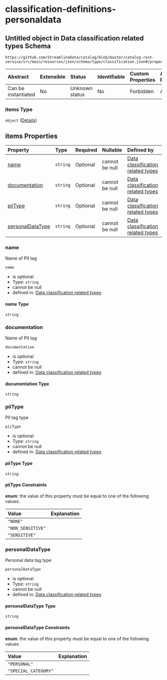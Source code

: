 # classification-definitions-personaldata

## Untitled object in Data classification related types Schema

```text
https://github.com/StreamlineData/catalog/blob/master/catalog-rest-service/src/main/resources/json/schema/type/classification.json#/properties/tags/items
```

| Abstract | Extensible | Status | Identifiable | Custom Properties | Additional Properties | Access Restrictions | Defined In |
| :--- | :--- | :--- | :--- | :--- | :--- | :--- | :--- |
| Can be instantiated | No | Unknown status | No | Forbidden | Allowed | none | [classification.json\*](https://github.com/parthp2107/jsonTesting/tree/982c19ce17ac8d846e924786a3bf1598f2ce11b7/Types/out/type/classification.json) |

### items Type

`object` \([Details](classification-definitions-personaldata.md)\)

## items Properties

| Property | Type | Required | Nullable | Defined by |
| :--- | :--- | :--- | :--- | :--- |
| [name](classification-definitions-personaldata.md#name) | `string` | Optional | cannot be null | [Data classification related types](classification-definitions-personaldata-properties-name.md) |
| [documentation](classification-definitions-personaldata.md#documentation) | `string` | Optional | cannot be null | [Data classification related types](classification-definitions-personaldata-properties-documentation.md) |
| [piiType](classification-definitions-personaldata.md#piitype) | `string` | Optional | cannot be null | [Data classification related types](classification-definitions-personaldata-properties-piitype.md) |
| [personalDataType](classification-definitions-personaldata.md#personaldatatype) | `string` | Optional | cannot be null | [Data classification related types](classification-definitions-personaldata-properties-personaldatatype.md) |

### name

Name of PII tag

`name`

* is optional
* Type: `string`
* cannot be null
* defined in: [Data classification related types](classification-definitions-personaldata-properties-name.md)

#### name Type

`string`

### documentation

Name of PII tag

`documentation`

* is optional
* Type: `string`
* cannot be null
* defined in: [Data classification related types](classification-definitions-personaldata-properties-documentation.md)

#### documentation Type

`string`

### piiType

PII tag type

`piiType`

* is optional
* Type: `string`
* cannot be null
* defined in: [Data classification related types](classification-definitions-personaldata-properties-piitype.md)

#### piiType Type

`string`

#### piiType Constraints

**enum**: the value of this property must be equal to one of the following values:

| Value | Explanation |
| :--- | :--- |
| `"NONE"` |  |
| `"NON_SENSITIVE"` |  |
| `"SENSITIVE"` |  |

### personalDataType

Personal data tag type

`personalDataType`

* is optional
* Type: `string`
* cannot be null
* defined in: [Data classification related types](classification-definitions-personaldata-properties-personaldatatype.md)

#### personalDataType Type

`string`

#### personalDataType Constraints

**enum**: the value of this property must be equal to one of the following values:

| Value | Explanation |
| :--- | :--- |
| `"PERSONAL"` |  |
| `"SPECIAL_CATEGORY"` |  |

